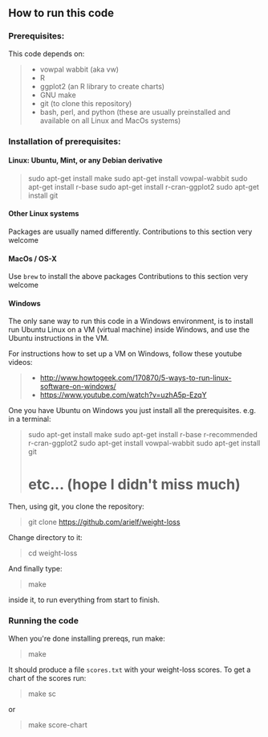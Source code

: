 ## How to run this code

### Prerequisites:

This code depends on:

>- vowpal wabbit (aka vw)
>- R
>- ggplot2 (an R library to create charts)
>- GNU make
>- git (to clone this repository)
>- bash, perl, and python (these are usually preinstalled and available on all Linux and MacOs systems)

### Installation of prerequisites:

#### Linux: Ubuntu, Mint, or any Debian derivative 

>	sudo apt-get install make
>	sudo apt-get install vowpal-wabbit
>	sudo apt-get install r-base
> 	sudo apt-get install r-cran-ggplot2
>	sudo apt-get install git

#### Other Linux systems

Packages are usually named differently.
Contributions to this section very welcome

#### MacOs / OS-X

Use `brew` to install the above packages
Contributions to this section very welcome

#### Windows

The only sane way to run this code in a Windows environment, is to install run Ubuntu Linux on a VM (virtual machine) inside Windows, and use the Ubuntu instructions in the VM.

For instructions how to set up a VM on Windows, follow these youtube videos:
>    - http://www.howtogeek.com/170870/5-ways-to-run-linux-software-on-windows/
>    - https://www.youtube.com/watch?v=uzhA5p-EzqY

One you have Ubuntu on Windows you just install all the prerequisites. e.g. in a terminal:

>	sudo apt-get install make
>	sudo apt-get install r-base r-recommended r-cran-ggplot2
>	sudo apt-get install vowpal-wabbit
>	sudo apt-get install git
>	# etc... (hope I didn't miss much)

Then, using git, you clone the repository:

>	git clone https://github.com/arielf/weight-loss

Change directory to it:

>	cd weight-loss

And finally type:

>	make

inside it, to run everything from start to finish.


### Running the code

When you're done installing prereqs, run make:

>	make

It should produce a file `scores.txt` with your weight-loss scores.  To get a chart of the scores run:

>	make sc

or

>	make score-chart

